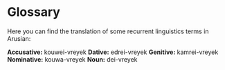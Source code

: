 # Glossary

Here you can find the translation of some recurrent linguistics terms in Arusian:

**Accusative:** kouwei-vreyek
**Dative:** edrei-vreyek
**Genitive:** kamrei-vreyek
**Nominative:** kouwa-vreyek
**Noun:** dei-vreyek